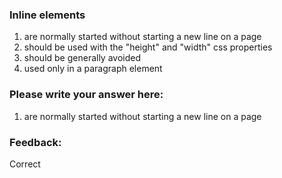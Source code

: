 ### Inline elements  

1. are normally started without starting a new line on a page
2. should be used with the "height" and "width" css properties
3. should be generally avoided
3. used only in a paragraph element

### Please write your answer here:
1. are normally started without starting a new line on a page



### Feedback:
Correct